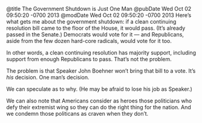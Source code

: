 @title The Government Shutdown is Just One Man
@pubDate Wed Oct 02 09:50:20 -0700 2013
@modDate Wed Oct 02 09:50:20 -0700 2013
Here’s what gets me about the government shutdown: if a clean continuing resolution bill came to the floor of the House, it would pass. (It’s already passed in the Senate.) Democrats would vote for it — and Republicans, aside from the few dozen hard-core radicals, would vote for it too.

In other words, a clean continuing resolution has majority support, including support from enough Republicans to pass. That’s not the problem.

The problem is that Speaker John Boehner won’t bring that bill to a vote. It’s *his* decision. One man’s decision.

We can speculate as to why. (He may be afraid to lose his job as Speaker.)

We can also note that Americans consider as heroes those politicians who defy their extremist wing so they can do the right thing for the nation. And we condemn those politicans as craven when they don’t.
